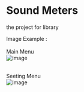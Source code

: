 # Sound Meters 
the project for library

Image Example :  <br/>
<br/>Main Menu<br/>
![image](https://user-images.githubusercontent.com/30398479/112935605-49689780-914e-11eb-8c86-c4df72088d78.png)

<br/>Seeting Menu<br/>
![image](https://user-images.githubusercontent.com/30398479/112935601-44a3e380-914e-11eb-8e42-ad2aa38b069e.png)
